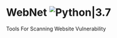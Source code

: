 # WebNet ![Python|3.7](https://img.shields.io/badge/Python-3.7-blue.svg)
Tools For Scanning Website Vulnerability

